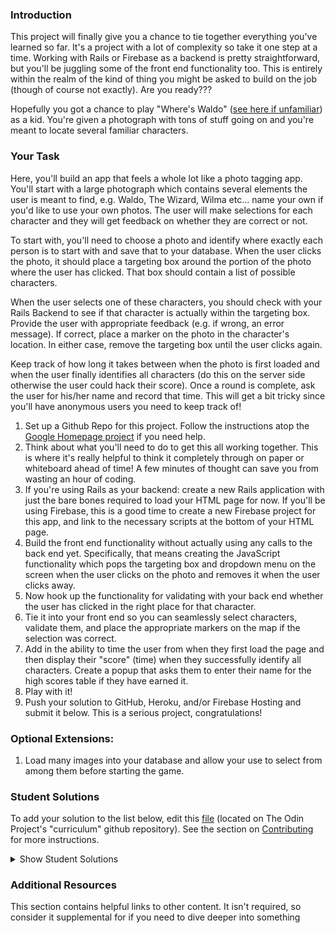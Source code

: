 ### Introduction

This project will finally give you a chance to tie together everything you've learned so far. It's a project with a lot of complexity so take it one step at a time. Working with Rails or Firebase as a backend is pretty straightforward, but you'll be juggling some of the front end functionality too. This is entirely within the realm of the kind of thing you might be asked to build on the job (though of course not exactly). Are you ready???

Hopefully you got a chance to play "Where's Waldo" ([see here if unfamiliar](http://en.wikipedia.org/wiki/Where's_Wally%3F)) as a kid. You're given a photograph with tons of stuff going on and you're meant to locate several familiar characters.

### Your Task

Here, you'll build an app that feels a whole lot like a photo tagging app. You'll start with a large photograph which contains several elements the user is meant to find, e.g. Waldo, The Wizard, Wilma etc... name your own if you'd like to use your own photos. The user will make selections for each character and they will get feedback on whether they are correct or not.

To start with, you'll need to choose a photo and identify where exactly each person is to start with and save that to your database. When the user clicks the photo, it should place a targeting box around the portion of the photo where the user has clicked. That box should contain a list of possible characters.

When the user selects one of these characters, you should check with your Rails Backend to see if that character is actually within the targeting box. Provide the user with appropriate feedback (e.g. if wrong, an error message). If correct, place a marker on the photo in the character's location. In either case, remove the targeting box until the user clicks again.

Keep track of how long it takes between when the photo is first loaded and when the user finally identifies all characters (do this on the server side otherwise the user could hack their score). Once a round is complete, ask the user for his/her name and record that time. This will get a bit tricky since you'll have anonymous users you need to keep track of!

1. Set up a Github Repo for this project. Follow the instructions atop the [Google Homepage project](/web-development-101/lessons/html-css) if you need help.
2. Think about what you'll need to do to get this all working together. This is where it's really helpful to think it completely through on paper or whiteboard ahead of time! A few minutes of thought can save you from wasting an hour of coding.
3. If you're using Rails as your backend: create a new Rails application with just the bare bones required to load your HTML page for now. If you'll be using Firebase, this is a good time to create a new Firebase project for this app, and link to the necessary scripts at the bottom of your HTML page.
4. Build the front end functionality without actually using any calls to the back end yet. Specifically, that means creating the JavaScript functionality which pops the targeting box and dropdown menu on the screen when the user clicks on the photo and removes it when the user clicks away.
5. Now hook up the functionality for validating with your back end whether the user has clicked in the right place for that character.
6. Tie it into your front end so you can seamlessly select characters, validate them, and place the appropriate markers on the map if the selection was correct.
7. Add in the ability to time the user from when they first load the page and then display their "score" (time) when they successfully identify all characters. Create a popup that asks them to enter their name for the high scores table if they have earned it.
8. Play with it!
9. Push your solution to GitHub, Heroku, and/or Firebase Hosting and submit it below. This is a serious project, congratulations!

### Optional Extensions:

1. Load many images into your database and allow your use to select from among them before starting the game.

### Student Solutions

To add your solution to the list below, edit this [file](https://github.com/TheOdinProject/curriculum/blob/master/javascript/js-rails/project_rails_backend.md) (located on The Odin Project's "curriculum" github repository). See the section on [Contributing](http://github.com/TheOdinProject/curriculum/blob/master/contributing.md) for more instructions.

<details markdown="block">
  <summary> Show Student Solutions </summary>

- Add your solution below this line!
- [Jdonahue135's solution](https://github.com/jdonahue135/wheres-waldo) - [View in browser](https://infinite-headland-08203.herokuapp.com/)
- [Braxton Lemmon's solution](https://github.com/braxtonlemmon/waldo-react-rails) - [View in browser](https://pumpkin-surprise-94026.herokuapp.com/)
- [Max Garber's solution](https://github.com/bubblebooy/waldo) - [View in browser](https://guarded-citadel-26034.herokuapp.com/)
- [brxck's solution](https://github.com/brxck/odin-waldo) - [View in browser](https://pure-springs-85665.herokuapp.com/)
- [theghall's solution - API](https://github.com/theghall/odin-phototag-api) - [APP](https://github.com/theghall/odin-phototag-app) - [View in browser](https://theghall.github.io/odin-phototag-app/)
- [Phil's solution](https://github.com/pip36/wheres_wally) - [View in browser](https://floating-everglades-97160.herokuapp.com/)
- [Jack Wong's solution](https://github.com/iamjackslayer/odin-waldo) - [View in browser](https://afternoon-mesa-65847.herokuapp.com/)
- [Donald's solution](https://github.com/donaldali/wheres-waldo) - [View in browser](http://dna-wheres-waldo.herokuapp.com/ "Where's Waldo")
- [AtActionPark's solution](https://github.com/AtActionPark/odin_waldo) - [View in browser](https://hidden-sierra-6699.herokuapp.com/)
- [Luke Walker's solution](https://github.com/ubershibs/odin-js-course/tree/master/waldo) - [View in browser](https://damp-plateau-96949.herokuapp.com)
- [Cody Loyd's solution](https://github.com/codyloyd/wheres_waldo) - [View in browser](https://weeping-walleye.herokuapp.com)
- [Miguel Herrera's solution](https://github.com/migueloherrera/js-findwaldo)
- [David Chapman's solution](https://github.com/davidchappy/wheres-waldo) - [View in browser](https://dac-wheres-waldo.herokuapp.com/)
- [Sophia Wu's solution](https://github.com/SophiaLWu/wheres-waldo) - [View in browser](https://frozen-stream-95035.herokuapp.com/)
- [Brendaneus' solution](https://github.com/Brendaneus/the_odin_project/tree/master/javascript/wheres-waldo) - [View in browser](https://theodinprojects.live/courses/javascript/projects/wheres-waldo)
- [Rey van den Berg's solution](https://github.com/Rey810/Photo-Tag) - [View in Browser](https://dry-hollows-66172.herokuapp.com/)
- [Nijepa's solution](https://github.com/nijepa/wheres-waldo) - [View in browser](https://nijepa.github.io/wheres-waldo/)
</details>

### Additional Resources

This section contains helpful links to other content. It isn't required, so consider it supplemental for if you need to dive deeper into something
